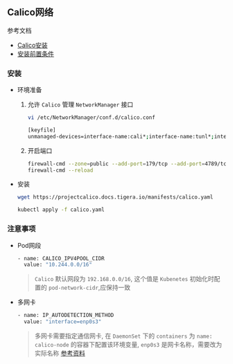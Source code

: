 ## Calico网络

参考文档

- [Calico安装](https://projectcalico.docs.tigera.io/getting-started/kubernetes/self-managed-onprem/onpremises)
- [安装前置条件](https://projectcalico.docs.tigera.io/getting-started/kubernetes/requirements)

### 安装

- 环境准备

  1. 允许 `Calico` 管理 `NetworkManager` 接口


     ```sh
     vi /etc/NetworkManager/conf.d/calico.conf
     ```
  
     ```sh
     [keyfile]
     unmanaged-devices=interface-name:cali*;interface-name:tunl*;interface-name:vxlan.calico;interface-name:wireguard.cali
     ```

  2. 开启端口

     ```sh
     firewall-cmd --zone=public --add-port=179/tcp --add-port=4789/tcp --add-port=5473/tcp --permanent
     firewall-cmd --reload
     ```

- 安装

  ```sh
  wget https://projectcalico.docs.tigera.io/manifests/calico.yaml
  ```

  ```sh
  kubectl apply -f calico.yaml
  ```

### 注意事项

- Pod网段

  ```sh
  - name: CALICO_IPV4POOL_CIDR
    value: "10.244.0.0/16"
  ```
  > `Calico` 默认网段为 `192.168.0.0/16`, 这个值是 `Kubenetes` 初始化时配置的 `pod-network-cidr`,应保持一致

- 多网卡

  ```sh
  - name: IP_AUTODETECTION_METHOD
    value: "interface=enp0s3"
  ```
  > 多网卡需要指定通信网卡, 在 `DaemonSet` 下的 `containers` 为 `name: calico-node` 的容器下配置该环境变量, `enp0s3` 是网卡名称，需要改为实际名称
  > [参考资料](https://projectcalico.docs.tigera.io/networking/ip-autodetection#change-the-autodetection-method)

